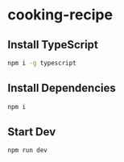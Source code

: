 # cooking-recipe

## Install TypeScript

```bash
npm i -g typescript
```

## Install Dependencies

```bash
npm i
```

## Start Dev

```bash
npm run dev
```
